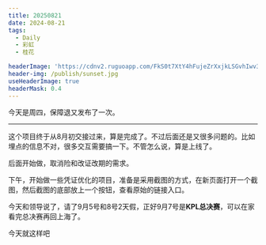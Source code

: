 ```yaml
---
title: 20250821
date: 2024-08-21
tags:
  - Daily
  - 彩虹
  - 桂花

headerImage: 'https://cdnv2.ruguoapp.com/FkS0t7XtY4hFujeZrXxjkLSGvhIwv3.jpg'
header-img: /publish/sunset.jpg
useHeaderImage: true
headerMask: 0.4
---
```


今天是周四，保障退又发布了一次。

---

这个项目终于从8月初交接过来，算是完成了。不过后面还是又很多问题的。比如埋点的信息不对，很多交互需要搞一下。不管怎么说，算是上线了。

后面开始做，取消险和改证改期的需求。

下午，开始做一些凭证优化的项目，准备是采用截图的方式，在新页面打开一个截图，然后截图的底部放上一个按钮，查看原始的链接入口。

今天和领导说了，请了9月5号和8号2天假，正好9月7号是**KPL总决赛**，可以在家看完总决赛再回上海了。

今天就这样吧
